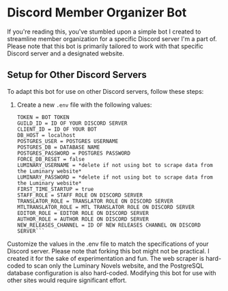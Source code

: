 # Discord Member Organizer Bot

If you're reading this, you've stumbled upon a simple bot I created to streamline member organization for a specific Discord server I'm a part of. Please note that this bot is primarily tailored to work with that specific Discord server and a designated website.

## Setup for Other Discord Servers

To adapt this bot for use on other Discord servers, follow these steps:

1. Create a new `.env` file with the following values:

   ```env
   TOKEN = BOT TOKEN
   GUILD_ID = ID OF YOUR DISCORD SERVER
   CLIENT_ID = ID OF YOUR BOT
   DB_HOST = localhost
   POSTGRES_USER = POSTGRES USERNAME
   POSTGRES_DB = DATABASE NAME
   POSTGRES_PASSWORD = POSTGRES PASSWORD
   FORCE_DB_RESET = false
   LUMINARY_USERNAME = *delete if not using bot to scrape data from the Luminary website*
   LUMINARY_PASSWORD = *delete if not using bot to scrape data from the Luminary website*
   FIRST_TIME_STARTUP = true
   STAFF_ROLE = STAFF ROLE ON DISCORD SERVER
   TRANSLATOR_ROLE = TRANSLATOR ROLE ON DISCORD SERVER
   MTLTRANSLATOR_ROLE = MTL TRANSLATOR ROLE ON DISCORD SERVER
   EDITOR_ROLE = EDITOR ROLE ON DISCORD SERVER
   AUTHOR_ROLE = AUTHOR ROLE ON DISCORD SERVER
   NEW_RELEASES_CHANNEL = ID OF NEW RELEASES CHANNEL ON DISCORD SERVER```

Customize the values in the .env file to match the specifications of your Discord server.
Please note that forking this bot might not be practical. I created it for the sake of experimentation and fun. The web scraper is hard-coded to scan only the Luminary Novels website, and the PostgreSQL database configuration is also hard-coded. Modifying this bot for use with other sites would require significant effort.